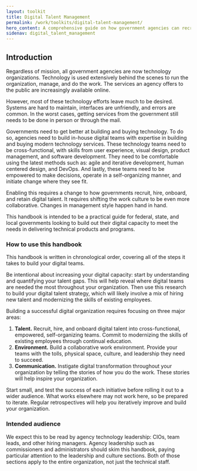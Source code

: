 ```yaml
---
layout: toolkit
title: Digital Talent Management
permalink: /work/toolkits/digital-talent-management/
hero_content: A comprehensive guide on how government agencies can recruit, hire, onboard, and retain digital talent.
sidenav: digital_talent_management
---
```


## Introduction
Regardless of mission, all government agencies are now technology organizations. Technology is used extensively behind the scenes to run the organization, manage, and do the work. The services an agency offers to the public are increasingly available online.

However, most of these technology efforts leave much to be desired. Systems are hard to maintain, interfaces are unfriendly, and errors are common. In the worst cases, getting services from the government still needs to be done in person or through the mail.

Governments need to get better at building and buying technology. To do so, agencies need to build in-house digital teams with expertise in building and buying modern technology services. These technology teams need to be cross-functional, with skills from user experience, visual design, product management, and software development. They need to be comfortable using the latest methods such as: agile and iterative development, human centered design, and DevOps. And lastly, these teams need to be empowered to make decisions, operate in a self-organizing manner, and initiate change where they see fit.

Enabling this requires a change to how governments recruit, hire, onboard, and retain digital talent. It requires shifting the work culture to be even more collaborative. Changes in management style happen hand in hand.

This handbook is intended to be a practical guide for federal, state, and local governments looking to build out their digital capacity to meet the needs in delivering technical products and programs.

### How to use this handbook
This handbook is written in chronological order, covering all of the steps it takes to build your digital teams.

Be intentional about increasing your digital capacity: start by understanding and quantifying your talent gaps. This will help reveal where digital teams are needed the most throughout your organization. Then use this research to build your digital talent strategy, which will likely involve a mix of hiring new talent and modernizing the skills of existing employees.

Building a successful digital organization requires focusing on three major areas:
1. **Talent.** Recruit, hire, and onboard digital talent into cross-functional, empowered, self-organizing teams. Commit to modernizing the skills of existing employees through continual education.
1. **Environment.** Build a collaborative work environment. Provide your teams with the tolls, physical space, culture, and leadership they need to succeed.
1. **Communication.** Instigate digital transformation throughout your organization by telling the stories of how you do the work. These stories will help inspire your organization.

Start small, and test the success of each initiative before rolling it out to a wider audience. What works elsewhere may not work here, so be prepared to iterate. Regular retrospectives will help you iteratively improve and build your organization.

### Intended audience
We expect this to be read by agency technology leadership: CIOs, team leads, and other hiring managers. Agency leadership such as commissioners and administrators should skim this handbook, paying particular attention to the leadership and culture sections. Both of those sections apply to the entire organization, not just the technical staff.
